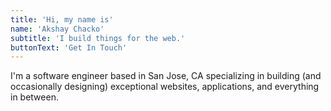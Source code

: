 ```yaml
---
title: 'Hi, my name is'
name: 'Akshay Chacko'
subtitle: 'I build things for the web.'
buttonText: 'Get In Touch'
---
```


I'm a software engineer based in San Jose, CA specializing in building (and occasionally designing) exceptional websites, applications, and everything in between.
